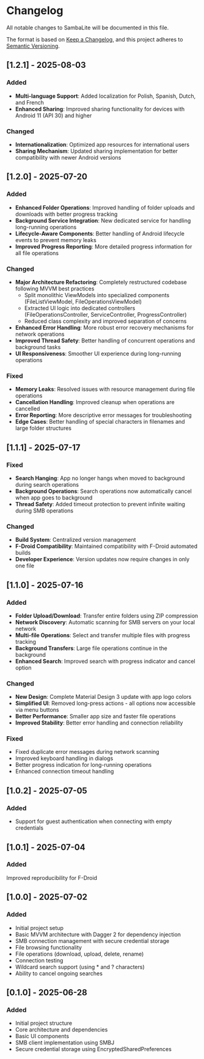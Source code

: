 # Changelog

All notable changes to SambaLite will be documented in this file.

The format is based on [Keep a Changelog](https://keepachangelog.com/en/1.0.0/),
and this project adheres to [Semantic Versioning](https://semver.org/spec/v2.0.0.html).

## [1.2.1] - 2025-08-03

### Added
- **Multi-language Support**: Added localization for Polish, Spanish, Dutch, and French
- **Enhanced Sharing**: Improved sharing functionality for devices with Android 11 (API 30) and higher

### Changed
- **Internationalization**: Optimized app resources for international users
- **Sharing Mechanism**: Updated sharing implementation for better compatibility with newer Android versions

## [1.2.0] - 2025-07-20

### Added
- **Enhanced Folder Operations**: Improved handling of folder uploads and downloads with better progress tracking
- **Background Service Integration**: New dedicated service for handling long-running operations
- **Lifecycle-Aware Components**: Better handling of Android lifecycle events to prevent memory leaks
- **Improved Progress Reporting**: More detailed progress information for all file operations

### Changed
- **Major Architecture Refactoring**: Completely restructured codebase following MVVM best practices
  - Split monolithic ViewModels into specialized components (FileListViewModel, FileOperationsViewModel)
  - Extracted UI logic into dedicated controllers (FileOperationsController, ServiceController, ProgressController)
  - Reduced class complexity and improved separation of concerns
- **Enhanced Error Handling**: More robust error recovery mechanisms for network operations
- **Improved Thread Safety**: Better handling of concurrent operations and background tasks
- **UI Responsiveness**: Smoother UI experience during long-running operations

### Fixed
- **Memory Leaks**: Resolved issues with resource management during file operations
- **Cancellation Handling**: Improved cleanup when operations are cancelled
- **Error Reporting**: More descriptive error messages for troubleshooting
- **Edge Cases**: Better handling of special characters in filenames and large folder structures

## [1.1.1] - 2025-07-17

### Fixed
- **Search Hanging**: App no longer hangs when moved to background during search operations
- **Background Operations**: Search operations now automatically cancel when app goes to background
- **Thread Safety**: Added timeout protection to prevent infinite waiting during SMB operations

### Changed
- **Build System**: Centralized version management
- **F-Droid Compatibility**: Maintained compatibility with F-Droid automated builds
- **Developer Experience**: Version updates now require changes in only one file

## [1.1.0] - 2025-07-16

### Added
- **Folder Upload/Download**: Transfer entire folders using ZIP compression
- **Network Discovery**: Automatic scanning for SMB servers on your local network
- **Multi-file Operations**: Select and transfer multiple files with progress tracking
- **Background Transfers**: Large file operations continue in the background
- **Enhanced Search**: Improved search with progress indicator and cancel option

### Changed
- **New Design**: Complete Material Design 3 update with app logo colors
- **Simplified UI**: Removed long-press actions - all options now accessible via menu buttons
- **Better Performance**: Smaller app size and faster file operations
- **Improved Stability**: Better error handling and connection reliability

### Fixed
- Fixed duplicate error messages during network scanning
- Improved keyboard handling in dialogs
- Better progress indication for long-running operations
- Enhanced connection timeout handling

## [1.0.2] - 2025-07-05

### Added
- Support for guest authentication when connecting with empty credentials

## [1.0.1] - 2025-07-04

### Added

Improved reproducibility for F-Droid

## [1.0.0] - 2025-07-02

### Added
- Initial project setup
- Basic MVVM architecture with Dagger 2 for dependency injection
- SMB connection management with secure credential storage
- File browsing functionality
- File operations (download, upload, delete, rename)
- Connection testing
- Wildcard search support (using * and ? characters)
- Ability to cancel ongoing searches

## [0.1.0] - 2025-06-28

### Added
- Initial project structure
- Core architecture and dependencies
- Basic UI components
- SMB client implementation using SMBJ
- Secure credential storage using EncryptedSharedPreferences
